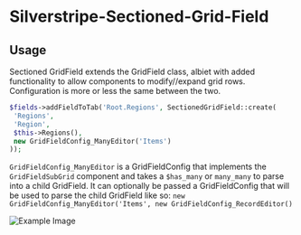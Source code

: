 # Silverstripe-Sectioned-Grid-Field

## Usage ##
Sectioned GridField extends the GridField class, albiet with added functionality to allow components to modify//expand grid rows. Configuration is more or less the same between the two.
```php
$fields->addFieldToTab('Root.Regions', SectionedGridField::create(
 'Regions',
 'Region',
 $this->Regions(),
 new GridFieldConfig_ManyEditor('Items')
));
```
`GridFieldConfig_ManyEditor` is a GridFieldConfig that implements the `GridFieldSubGrid` component and takes a `$has_many` or `many_many` to parse into a child GridField. It can optionally be passed a GridFieldConfig that will be used to parse the child GridField like so: `new GridFieldConfig_ManyEditor('Items', new GridFieldConfig_RecordEditor()`

![Example Image](Silverstripe-Sectioned-Grid-Field/Docs/example_1.png  "Example 1")
